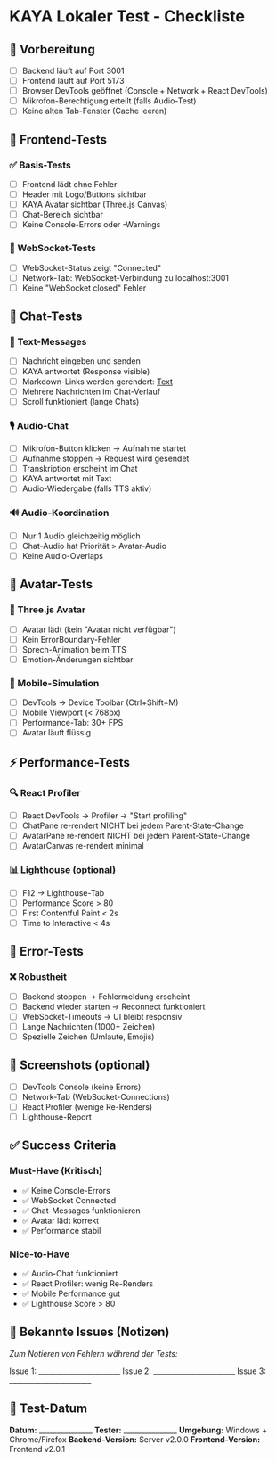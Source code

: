 # KAYA Lokaler Test - Checkliste

## 🎯 Vorbereitung

- [ ] Backend läuft auf Port 3001
- [ ] Frontend läuft auf Port 5173
- [ ] Browser DevTools geöffnet (Console + Network + React DevTools)
- [ ] Mikrofon-Berechtigung erteilt (falls Audio-Test)
- [ ] Keine alten Tab-Fenster (Cache leeren)

## 📱 Frontend-Tests

### ✅ Basis-Tests
- [ ] Frontend lädt ohne Fehler
- [ ] Header mit Logo/Buttons sichtbar
- [ ] KAYA Avatar sichtbar (Three.js Canvas)
- [ ] Chat-Bereich sichtbar
- [ ] Keine Console-Errors oder -Warnings

### 🔗 WebSocket-Tests
- [ ] WebSocket-Status zeigt "Connected"
- [ ] Network-Tab: WebSocket-Verbindung zu localhost:3001
- [ ] Keine "WebSocket closed" Fehler

## 💬 Chat-Tests

### 📝 Text-Messages
- [ ] Nachricht eingeben und senden
- [ ] KAYA antwortet (Response visible)
- [ ] Markdown-Links werden gerendert: [Text](URL)
- [ ] Mehrere Nachrichten im Chat-Verlauf
- [ ] Scroll funktioniert (lange Chats)

### 🎙️ Audio-Chat
- [ ] Mikrofon-Button klicken → Aufnahme startet
- [ ] Aufnahme stoppen → Request wird gesendet
- [ ] Transkription erscheint im Chat
- [ ] KAYA antwortet mit Text
- [ ] Audio-Wiedergabe (falls TTS aktiv)

### 🔊 Audio-Koordination
- [ ] Nur 1 Audio gleichzeitig möglich
- [ ] Chat-Audio hat Priorität > Avatar-Audio
- [ ] Keine Audio-Overlaps

## 👤 Avatar-Tests

### 🎨 Three.js Avatar
- [ ] Avatar lädt (kein "Avatar nicht verfügbar")
- [ ] Kein ErrorBoundary-Fehler
- [ ] Sprech-Animation beim TTS
- [ ] Emotion-Änderungen sichtbar

### 📱 Mobile-Simulation
- [ ] DevTools → Device Toolbar (Ctrl+Shift+M)
- [ ] Mobile Viewport (< 768px)
- [ ] Performance-Tab: 30+ FPS
- [ ] Avatar läuft flüssig

## ⚡ Performance-Tests

### 🔍 React Profiler
- [ ] React DevTools → Profiler → "Start profiling"
- [ ] ChatPane re-rendert NICHT bei jedem Parent-State-Change
- [ ] AvatarPane re-rendert NICHT bei jedem Parent-State-Change
- [ ] AvatarCanvas re-rendert minimal

### 📊 Lighthouse (optional)
- [ ] F12 → Lighthouse-Tab
- [ ] Performance Score > 80
- [ ] First Contentful Paint < 2s
- [ ] Time to Interactive < 4s

## 🐛 Error-Tests

### ❌ Robustheit
- [ ] Backend stoppen → Fehlermeldung erscheint
- [ ] Backend wieder starten → Reconnect funktioniert
- [ ] WebSocket-Timeouts → UI bleibt responsiv
- [ ] Lange Nachrichten (1000+ Zeichen)
- [ ] Spezielle Zeichen (Umlaute, Emojis)

## 📸 Screenshots (optional)

- [ ] DevTools Console (keine Errors)
- [ ] Network-Tab (WebSocket-Connections)
- [ ] React Profiler (wenige Re-Renders)
- [ ] Lighthouse-Report

## ✅ Success Criteria

### Must-Have (Kritisch)
- ✅ Keine Console-Errors
- ✅ WebSocket Connected
- ✅ Chat-Messages funktionieren
- ✅ Avatar lädt korrekt
- ✅ Performance stabil

### Nice-to-Have
- ✅ Audio-Chat funktioniert
- ✅ React Profiler: wenig Re-Renders
- ✅ Mobile Performance gut
- ✅ Lighthouse Score > 80

## 🐞 Bekannte Issues (Notizen)

_Zum Notieren von Fehlern während der Tests:_

Issue 1: _______________________
Issue 2: _______________________
Issue 3: _______________________

## 📝 Test-Datum

**Datum:** _______________
**Tester:** _______________
**Umgebung:** Windows + Chrome/Firefox
**Backend-Version:** Server v2.0.0
**Frontend-Version:** Frontend v2.0.1

